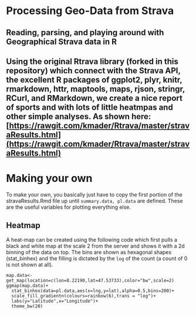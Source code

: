 Processing Geo-Data from Strava
=====
Reading, parsing, and playing around with Geographical Strava data in R
----------
Using the original Rtrava library (forked in this repository) which connect with the Strava API, the excellent R packages of ggplot2, plyr, knitr, rmarkdown, httr, maptools, maps, rjson, stringr, RCurl, and RMarkdown, we create a nice report of sports and with lots of little heatmpas and other simple analyses. As shown here: [https://rawgit.com/kmader/Rtrava/master/stravaResults.html](https://rawgit.com/kmader/Rtrava/master/stravaResults.html)
------

# Making your own

To make your own, you basically just have to copy the first portion of the stravaResults.Rmd file up until ```summary.data, pl.data``` are defined. These are the useful variables for plotting everything else. 

## Heatmap
A heat-map can be created using the following code which first pulls a black and white map at the scale 2 from the server and shows it with a 2d binning of the data on top. The bins are shown as hexagonal shapes (stat_binhex) and the filling is dictated by the ```log``` of the count (a count of 0 is not shown at all).
```{r}
map.data<-get_map(location=c(lon=8.22190,lat=47.53733),color="bw",scale=2)
ggmap(map.data)+
  stat_binhex(data=pl.data,aes(x=lng,y=lat),alpha=0.5,bins=200)+
  scale_fill_gradientn(colours=rainbow(6),trans = "log")+
  labs(y="Latitude",x="Longitude")+
  theme_bw(20)
```